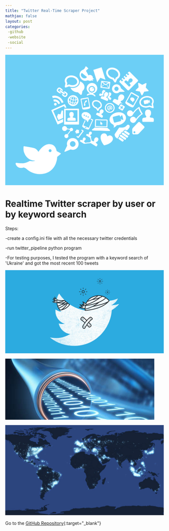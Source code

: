 ```yaml
---
title: "Twitter Real-Time Scraper Project"
mathjax: false
layout: post
categories: 
 -github
 -website
 -social
---
```


![Twitter2](https://github.com/edbe777/my-projects/blob/main/Twitter_Real_Time/twitter%202.jpg?raw=true)

# Realtime Twitter scraper by user or by keyword search

Steps:

-create a config.ini file with all the necessary twitter credentials

-run twitter_pipeline python program

-For testing purposes, I tested the program with a keyword search of 'Ukraine' and got the most recent 100 tweets


![Twitter](https://github.com/edbe777/my-projects/blob/main/Twitter_Real_Time/twitter.jpg?raw=true)

![Twitter 3](https://github.com/edbe777/my-projects/blob/main/Twitter_Real_Time/twitter%203.jpg?raw=true)

![Twitter 4](https://github.com/edbe777/my-projects/blob/main/Twitter_Real_Time/twitter%204.jpg?raw=true)

Go to the [GitHub Repository](https://github.com/edbe777/my-projects/blob/main/Twitter_Real_Time/twitter_pipeline.py){:target="_blank"}
